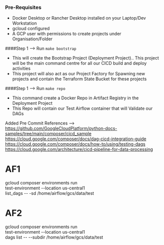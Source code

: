 ### Pre-Requisites
- Docker Desktop or Rancher Desktop installed on your Laptop/Dev Workstation
- gcloud configured
- A GCP user with permissions to create projects under Organisation/Folder


####Step 1 --> Run `make bootstrap`
- This will create the Bootstrap Project (Deployment Project).. This project will be the main command centre for all our CICD build and deploy activities
- This project will also act as our Project Factory for Spawning new projects and contain the Terraform State Bucket for these projects

####Step 1 --> Run `make repo`
- This command create a Docker Repo in Artifact Registry in the Deployment Project
- This Repo will contain our Test Airflow container that will Validate our DAGs


























Added Pre Commit
References -->
https://github.com/GoogleCloudPlatform/python-docs-samples/tree/main/composer/cicd_sample
https://cloud.google.com/composer/docs/dag-cicd-integration-guide
https://cloud.google.com/composer/docs/how-to/using/testing-dags
https://cloud.google.com/architecture/cicd-pipeline-for-data-processing


AF1
===
gcloud composer environments run \
test-environment --location us-central1 \
list_dags -- -sd /home/airflow/gcs/data/test


AF2
====
gcloud composer environments run \
test-environment --location us-central1 \
dags list -- --subdir /home/airflow/gcs/data/test
